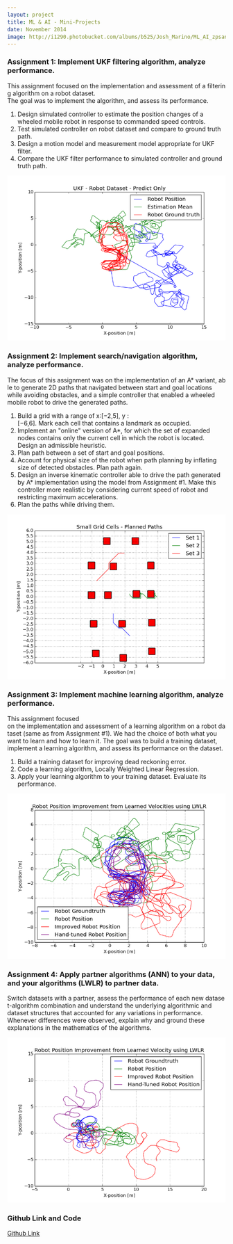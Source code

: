 ```yaml
---
layout: project
title: ML & AI - Mini-Projects
date: November 2014
image: http://i1290.photobucket.com/albums/b525/Josh_Marino/ML_AI_zpsanrtn49r.png
---
```



### Assignment 1: Implement UKF filtering algorithm, analyze performance.

This assignment focused on the implementation and assessment of a filtering algorithm on a robot dataset. The goal was to implement the algorithm, and assess its performance.

1. Design simulated controller to estimate the position changes of a wheeled mobile robot in response to commanded speed controls.
2. Test simulated controller on robot dataset and compare to ground truth path.
3. Design a motion model and measurement model appropriate for UKF filter.
4. Compare the UKF filter performance to simulated controller and ground truth path.

![1](https://raw.githubusercontent.com/JoshMarino/AI_ML_Projects/master/Assignment%20%231%20-%20Filtering%20Algorithm/UKF%20-%20Robot%20Dataset%20-%20Predict%20Only.png)


### Assignment 2: Implement search/navigation algorithm, analyze performance.

The focus of this assignment was on the implementation of an A* variant, able to generate 2­D paths that navigated between start and goal locations while avoiding obstacles, and a simple controller that enabled a wheeled mobile robot to drive the generated paths.

1. Build a grid with a range of x:[−2,5], y :[−6,6]. Mark each cell that contains a landmark as occupied.
2. Implement an "online" version of A*, for which the set of expanded nodes contains only the current cell in which the robot is located. Design an admissible heuristic.
3. Plan path between a set of start and goal positions.
4. Account for physical size of the robot when path planning by inflating size of detected obstacles. Plan path again.
5. Design an inverse kinematic controller able to drive the path generated by A* implementation using the model from Assignment #1. Make this controller more realistic by considering current speed of robot and restricting maximum accelerations.
6. Plan the paths while driving them.

![2](https://raw.githubusercontent.com/JoshMarino/AI_ML_Projects/master/Assignment%20%232%20-%20Search%20%26%20Navigation/Small%20Grid%20Cells%20-%20Planned%20Paths.png)


### Assignment 3: Implement machine learning algorithm, analyze performance.

This assignment focused on the implementation and assessment of a learning algorithm on a robot dataset (same as from Assignment #1). We had the choice of both what you want to learn and how to learn it. The goal was to build a training dataset, implement a learning algorithm, and assess its performance on the dataset.

1. Build a training dataset for improving dead reckoning error.
2. Code a learning algorithm, Locally Weighted Linear Regression.
3. Apply your learning algorithm to your training dataset. Evaluate its performance.

![3](https://raw.githubusercontent.com/JoshMarino/AI_ML_Projects/master/Assignment%20%233%20-%20Machine%20Learning/Robot%20Position%20Improvement%20from%20Learned%20Velocities%20and%20Hand-tuned.png)


### Assignment 4: Apply partner algorithms (ANN) to your data, and your algorithms (LWLR) to partner data.

Switch datasets with a partner, assess the performance of each new dataset-­algorithm combination and understand the underlying algorithmic and dataset structures that accounted for any variations in performance. Whenever differences were observed, explain why and ground these explanations in the mathematics of the algorithms.

![4](https://raw.githubusercontent.com/JoshMarino/AI_ML_Projects/master/Assignment%20%234%20-%20ML%20Comparison/Robot%20Position%20Improvement%20from%20Learned%20Velocities%20and%20Hand%20Tuned.png)


### Github Link and Code
[Github Link](https://github.com/JoshMarino/AI_ML_Projects)
